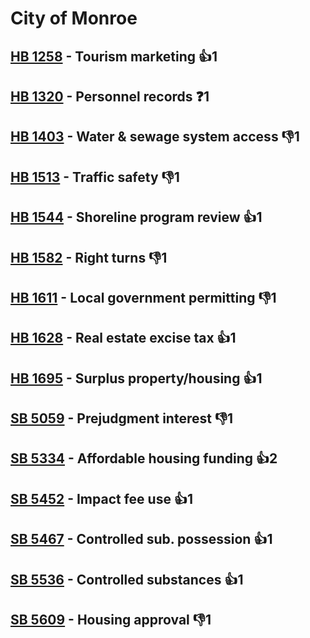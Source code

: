 # City of Monroe

## [HB 1258](/bill/2023-24/hb/1258/) - Tourism marketing 👍1  

## [HB 1320](/bill/2023-24/hb/1320/) - Personnel records   ❓1

## [HB 1403](/bill/2023-24/hb/1403/) - Water & sewage system access  👎1 

## [HB 1513](/bill/2023-24/hb/1513/) - Traffic safety  👎1 

## [HB 1544](/bill/2023-24/hb/1544/) - Shoreline program review 👍1  

## [HB 1582](/bill/2023-24/hb/1582/) - Right turns  👎1 

## [HB 1611](/bill/2023-24/hb/1611/) - Local government permitting  👎1 

## [HB 1628](/bill/2023-24/hb/1628/) - Real estate excise tax 👍1  

## [HB 1695](/bill/2023-24/hb/1695/) - Surplus property/housing 👍1  

## [SB 5059](/bill/2023-24/sb/5059/) - Prejudgment interest  👎1 

## [SB 5334](/bill/2023-24/sb/5334/) - Affordable housing funding 👍2  

## [SB 5452](/bill/2023-24/sb/5452/) - Impact fee use 👍1  

## [SB 5467](/bill/2023-24/sb/5467/) - Controlled sub. possession 👍1  

## [SB 5536](/bill/2023-24/sb/5536/) - Controlled substances 👍1  

## [SB 5609](/bill/2023-24/sb/5609/) - Housing approval  👎1 